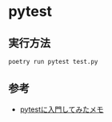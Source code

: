 # pytest

## 実行方法
```sh
poetry run pytest test.py 
```

## 参考
- [pytestに入門してみたメモ](https://qiita.com/everylittle/items/1a2748e443d8282c94b2)